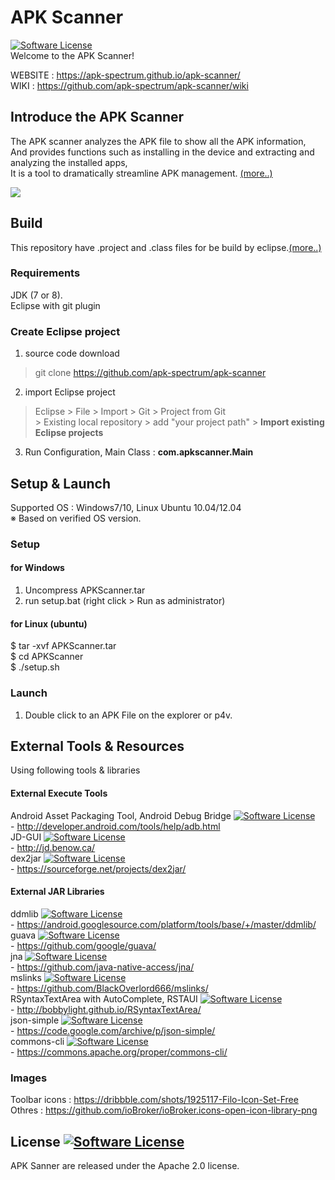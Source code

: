 # APK Scanner 
[![Software License](https://img.shields.io/badge/license-Apache%202.0-brightgreen.svg)](https://github.com/apk-spectrum/apk-scanner/blob/master/LICENSE)  
Welcome to the APK Scanner!  

WEBSITE : https://apk-spectrum.github.io/apk-scanner/  
WIKI : https://github.com/apk-spectrum/apk-scanner/wiki  


## Introduce the APK Scanner  
The APK scanner analyzes the APK file to show all the APK information,  
And provides functions such as installing in the device and extracting and analyzing the installed apps,  
It is a tool to dramatically streamline APK management. [(more..)](https://apk-spectrum.github.io/apk-scanner/)

![](https://github.com/apk-spectrum/apk-scanner/blob/gh-pages/img/manual/apk-scanner-launch-img.png)

## Build
This repository have .project and .class files for be build by eclipse.[(more..)](https://github.com/apk-spectrum/apk-scanner/wiki/2.-How-to-build-by-eclipse)  

### Requirements
JDK (7 or 8).  
Eclipse with git plugin

### Create Eclipse project  
1. source code download  
> git clone https://github.com/apk-spectrum/apk-scanner  

2. import Eclipse project  
> Eclipse > File > Import > Git > Project from Git  
> \> Existing local repository > add "your project path" > <b>Import existing Eclipse projects</b>  

3. Run Configuration, Main Class : <b>com.apkscanner.Main</b>  

## Setup & Launch  
Supported OS : Windows7/10, Linux Ubuntu 10.04/12.04  
※ Based on verified OS version.  

### Setup  

#### for Windows  
1. Uncompress APKScanner.tar  
2. run setup.bat (right click > Run as administrator)  

#### for Linux (ubuntu)  
$ tar -xvf APKScanner.tar  
$ cd APKScanner  
$ ./setup.sh  

### Launch
1. Double click to an APK File on the explorer or p4v.  


## External Tools & Resources  
Using following tools & libraries  

#### External Execute Tools  
Android Asset Packaging Tool, Android Debug Bridge [![Software License](https://img.shields.io/badge/license-Attribution%202.5-brightgreen.svg)](https://developer.android.com/license.html)  
\- http://developer.android.com/tools/help/adb.html  
JD-GUI [![Software License](https://img.shields.io/badge/license-GPLv3-brightgreen.svg)](https://github.com/java-decompiler/jd-gui/blob/master/LICENSE)  
\- http://jd.benow.ca/  
dex2jar [![Software License](https://img.shields.io/badge/license-Apache%202.0-brightgreen.svg)](http://www.apache.org/licenses/LICENSE-2.0)  
\- https://sourceforge.net/projects/dex2jar/  

#### External JAR Libraries  
ddmlib [![Software License](https://img.shields.io/badge/license-Attribution%202.5-brightgreen.svg)](https://developer.android.com/license.html)  
\- https://android.googlesource.com/platform/tools/base/+/master/ddmlib/  
guava [![Software License](https://img.shields.io/badge/license-Apache%202.0-brightgreen.svg)](https://github.com/google/guava/blob/master/COPYING)  
\- https://github.com/google/guava/  
jna [![Software License](https://img.shields.io/badge/license-LGPL-brightgreen.svg)](https://github.com/java-native-access/jna/blob/master/LICENSE)  
\- https://github.com/java-native-access/jna/  
mslinks [![Software License](https://img.shields.io/badge/license-FUCKYOU-brightgreen.svg)](https://github.com/BlackOverlord666/mslinks/blob/master/LICENSE)  
\- https://github.com/BlackOverlord666/mslinks/  
RSyntaxTextArea with AutoComplete, RSTAUI [![Software License](https://img.shields.io/badge/license-BSD-brightgreen.svg)](https://github.com/bobbylight/RSyntaxTextArea/blob/master/src/main/dist/RSyntaxTextArea.License.txt)  
\- http://bobbylight.github.io/RSyntaxTextArea/  
json-simple [![Software License](https://img.shields.io/badge/license-Apache%202.0-brightgreen.svg)](https://github.com/fangyidong/json-simple/blob/master/LICENSE.txt)  
\- https://code.google.com/archive/p/json-simple/  
commons-cli [![Software License](https://img.shields.io/badge/license-Apache%202.0-brightgreen.svg)](http://www.apache.org/licenses/)  
\- https://commons.apache.org/proper/commons-cli/  

### Images  
Toolbar icons : https://dribbble.com/shots/1925117-Filo-Icon-Set-Free   
Othres : https://github.com/ioBroker/ioBroker.icons-open-icon-library-png

## License [![Software License](https://img.shields.io/badge/license-Apache%202.0-brightgreen.svg)](https://github.com/apk-spectrum/apk-scanner/blob/master/LICENSE)  
APK Sanner are released under the Apache 2.0 license.  
